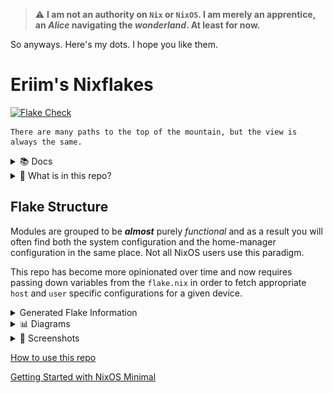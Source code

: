 > :warning: **I am not an authority on `Nix` or `NixOS`. I am merely an apprentice, an *Alice* navigating the *wonderland*. At least for now.**

So anyways. Here's my dots. I hope you like them.


# Eriim's Nixflakes

[![Flake Check](https://github.com/erictossell/nixflakes/actions/workflows/flake_check.yml/badge.svg)](https://github.com/erictossell/nixflakes/actions/workflows/flake_check.yml)

```
There are many paths to the top of the mountain, but the view is always the same.
```

<details>
<summary> 📚 Docs </summary>

[Why Nix and NixOS](docs/why-nix.md)

[Getting Started with NixOS Minimal](docs/minimal-install.md)

[How to use this repo](docs/usage.md)

[NixOS as a Hypervisor](docs/hypervisor.md)

[Keybindings Implemented by this Configuration](docs/keybinds.md) 

If you have questions you are welcome to send them in the form of an [issue](https://github.com/erictossell/nixflakes/issues/new) or reach me at any of my other points of contact available on my [GitHub Profile](https://github.com/erictossell) - I make no guarantees but I'm happy to do my best.

</details>

<details>
<summary>📁 What is in this repo?</summary>

1. A [modular](https://github.com/erictossell/nixflakes/blob/main/docs/screens/FlakeStructure9.png) (opinionated) Configuration Structure

2. Flake templates - Quickly grab this configuration and make it your own with:

```nix
nix flake new -t github:erictossell/nixflakes ./<your-repo-name-here>
```

3. An interactive build script for adding new [`hosts`](https://github.com/erictossell/nixflakes/tree/main/hosts)/[`users`](https://github.com/erictossell/nixflakes/tree/main/users) at [`sh/build.sh`](https://github.com/erictossell/nixflakes/blob/main/sh/build.sh)

4. [`eriixvim`](https://github.com/erictossell/eriixvim) - a fully reproducible neovim configuration built with [`nixvim`](https://github.com/nix-community/nixvim).

Try it out with:

```nix
nix run github:erictossell/eriixvim
```

5. A simple example of a custom built `rust` package: [`russh`](https://github.com/erictossell/russh). 

The highlight being how simple it is to package any application with `flakes` and import them into a `configuration` and ***not*** my `rust` code.

6. Semi up-to-date diagrams of the [structure](https://github.com/erictossell/nixflakes/blob/main/docs/screens/FlakeStructure9.png) of this flake and the [configurations](https://github.com/erictossell/nixflakes/blob/main/docs/screens/FlakeProfiles9.png) managed by [me](https://github.com/erictossell).


7. [Nix CI/CD with Github Actions](https://github.com/erictossell/nixflakes/blob/main/.github/workflows/flake_check.yml) - Built with: [Cachix - Install Nix](https://github.com/cachix/install-nix-action), [Determiniate Systems - Flake Check](https://github.com/DeterminateSystems/flake-checker-action), [stefanzweifel - Commit Action](https://github.com/stefanzweifel/git-auto-commit-action), [statix](https://github.com/nerdypepper/statix), [nixpkgs-fmt](https://github.com/nix-community/nixpkgs-fmt)

</details>

## Flake Structure
Modules are grouped to be ***almost*** purely *functional* and as a result you will often find both the system configuration and the home-manager configuration in the same place. Not all NixOS users use this paradigm.

This repo has become more opinionated over time and now requires passing down variables from the `flake.nix` in order to fetch appropriate `host` and `user` specific configurations for a given device.

<details>
<summary> Generated Flake Information </summary>



### Flake Info

```nix
Resolved URL:  git+file:///home/runner/work/nixflakes/nixflakes?shallow=1
Locked URL:    git+file:///home/runner/work/nixflakes/nixflakes?shallow=1
Description:   Eriim's machine specific configuration flake.
Path:          /nix/store/4mmzwhrs9i6rcdj2z2z0f5dmpryfvzw1-source
Revision:      8ab65d3a81897be4b665d5f0c7bf74aba8b75b78-dirty
Last modified: 2024-12-29 15:43:29
Inputs:
├───NixOS-WSL: github:nix-community/NixOS-WSL/dee4425dcee3149475ead0cb6a616b8a028c5888 (2024-12-10 18:12:51)
│   ├───flake-compat: github:edolstra/flake-compat/ff81ac966bb2cae68946d5ed5fc4994f96d0ffec (2024-12-04 16:08:25)
│   ├───flake-utils: github:numtide/flake-utils/11707dc2f618dd54ca8739b309ec4fc024de578b (2024-11-13 21:27:16)
│   │   └───systems: github:nix-systems/default/da67096a3b9bf56a91d16901293e51ba5b49a27e (2023-04-09 08:27:08)
│   └───nixpkgs follows input 'nixpkgs'
├───agenix: github:ryantm/agenix/f6291c5935fdc4e0bef208cfc0dcab7e3f7a1c41 (2024-08-10 12:45:04)
│   ├───darwin follows input ''
│   ├───home-manager: github:nix-community/home-manager/3bfaacf46133c037bb356193bd2f1765d9dc82c1 (2023-12-20 23:00:17)
│   │   └───nixpkgs follows input 'agenix/nixpkgs'
│   ├───nixpkgs follows input 'nixpkgs'
│   └───systems: github:nix-systems/default/da67096a3b9bf56a91d16901293e51ba5b49a27e (2023-04-09 08:27:08)
├───eriixpkgs: github:erictossell/eriixpkgs/9dc7451477d1539e57607865841f39ead4a1ba2c (2024-12-29 00:27:26)
│   ├───eriixvim: github:erictossell/eriixvim/0178d25b5979c6c147222274bf21d360515692de (2024-12-04 17:01:23)
│   │   ├───flake-parts: github:hercules-ci/flake-parts/205b12d8b7cd4802fbcb8e8ef6a0f1408781a4f9 (2024-12-04 11:43:21)
│   │   │   └───nixpkgs-lib: https://github.com/NixOS/nixpkgs/archive/5487e69da40cbd611ab2cadee0b4637225f7cfae.tar.gz?narHash=sha256-1qRH7uAUsyQI7R1Uwl4T%2BXvdNv778H0Nb5njNrqvylY%3D (2024-12-01 23:35:40)
│   │   ├───nixpkgs: github:nixos/nixpkgs/55d15ad12a74eb7d4646254e13638ad0c4128776 (2024-12-03 07:54:31)
│   │   └───nixvim: github:nix-community/nixvim/78bfbf7b7eb7a1b6cf42e199547de55a55ba2cea (2024-12-03 10:06:18)
│   │       ├───devshell: github:numtide/devshell/dd6b80932022cea34a019e2bb32f6fa9e494dfef (2024-10-07 19:51:55)
│   │       │   └───nixpkgs follows input 'eriixpkgs/eriixvim/nixvim/nixpkgs'
│   │       ├───flake-compat: https://api.flakehub.com/f/pinned/edolstra/flake-compat/1.0.1/018afb31-abd1-7bff-a5e4-cff7e18efb7a/source.tar.gz?narHash=sha256-kvjfFW7WAETZlt09AgDn1MrtKzP7t90Vf7vypd3OL1U%3D (2023-10-04 13:37:54)
│   │       ├───flake-parts: github:hercules-ci/flake-parts/506278e768c2a08bec68eb62932193e341f55c90 (2024-11-01 23:44:49)
│   │       │   └───nixpkgs-lib follows input 'eriixpkgs/eriixvim/nixvim/nixpkgs'
│   │       ├───git-hooks: github:cachix/git-hooks.nix/3308484d1a443fc5bc92012435d79e80458fe43c (2024-11-19 13:12:46)
│   │       │   ├───flake-compat follows input 'eriixpkgs/eriixvim/nixvim/flake-compat'
│   │       │   ├───gitignore: github:hercules-ci/gitignore.nix/637db329424fd7e46cf4185293b9cc8c88c95394 (2024-02-28 02:28:52)
│   │       │   │   └───nixpkgs follows input 'eriixpkgs/eriixvim/nixvim/git-hooks/nixpkgs'
│   │       │   ├───nixpkgs follows input 'eriixpkgs/eriixvim/nixvim/nixpkgs'
│   │       │   └───nixpkgs-stable follows input 'eriixpkgs/eriixvim/nixvim/nixpkgs'
│   │       ├───home-manager: github:nix-community/home-manager/bf23fe41082aa0289c209169302afd3397092f22 (2024-12-02 21:43:34)
│   │       │   └───nixpkgs follows input 'eriixpkgs/eriixvim/nixvim/nixpkgs'
│   │       ├───nix-darwin: github:lnl7/nix-darwin/c6b65d946097baf3915dd51373251de98199280d (2024-12-02 02:04:49)
│   │       │   └───nixpkgs follows input 'eriixpkgs/eriixvim/nixvim/nixpkgs'
│   │       ├───nixpkgs: github:NixOS/nixpkgs/ac35b104800bff9028425fec3b6e8a41de2bbfff (2024-12-01 01:19:13)
│   │       ├───nuschtosSearch: github:NuschtOS/search/16307548b7a1247291c84ae6a12c0aacb07dfba2 (2024-11-30 22:40:02)
│   │       │   ├───flake-utils: github:numtide/flake-utils/11707dc2f618dd54ca8739b309ec4fc024de578b (2024-11-13 21:27:16)
│   │       │   │   └───systems: github:nix-systems/default/da67096a3b9bf56a91d16901293e51ba5b49a27e (2023-04-09 08:27:08)
│   │       │   ├───ixx: github:NuschtOS/ixx/9fd01aad037f345350eab2cd45e1946cc66da4eb (2024-10-26 15:53:28)
│   │       │   │   ├───flake-utils follows input 'eriixpkgs/eriixvim/nixvim/nuschtosSearch/flake-utils'
│   │       │   │   └───nixpkgs follows input 'eriixpkgs/eriixvim/nixvim/nuschtosSearch/nixpkgs'
│   │       │   └───nixpkgs follows input 'eriixpkgs/eriixvim/nixvim/nixpkgs'
│   │       └───treefmt-nix: github:numtide/treefmt-nix/6209c381904cab55796c5d7350e89681d3b2a8ef (2024-11-29 15:27:07)
│   │           └───nixpkgs follows input 'eriixpkgs/eriixvim/nixvim/nixpkgs'
│   ├───flake-utils: github:numtide/flake-utils/11707dc2f618dd54ca8739b309ec4fc024de578b (2024-11-13 21:27:16)
│   │   └───systems: github:nix-systems/default/da67096a3b9bf56a91d16901293e51ba5b49a27e (2023-04-09 08:27:08)
│   ├───go-time: github:erictossell/go-time/f6fde276a99e8f19ed1e3d5b0f4946383eb4bc35 (2024-07-14 13:24:29)
│   │   └───nixpkgs: github:NixOS/nixpkgs/7e7c39ea35c5cdd002cd4588b03a3fb9ece6fad9 (2024-07-12 07:14:11)
│   ├───homepage-nix: github:erictossell/homepage-nix/540adeb9f307826c9bdd1b047a8b4467160709a4 (2024-07-05 04:49:49)
│   │   ├───naersk: github:nix-community/naersk/941ce6dc38762a7cfb90b5add223d584feed299b (2024-06-18 16:21:15)
│   │   │   └───nixpkgs: path:/nix/store/dk2rpyb6ndvfbf19bkb2plcz5y3k8i5v-source?lastModified=0&narHash=sha256-rwz8NJZV%2B387rnWpTYcXaRNvzUSnnF9aHONoJIYmiUQ%3D (1970-01-01 00:00:00)
│   │   ├───nixpkgs: github:NixOS/nixpkgs/1afc5440469f94e7ed26e8648820971b102afdc3 (2024-07-04 10:07:58)
│   │   └───utils: github:numtide/flake-utils/b1d9ab70662946ef0850d488da1c9019f3a9752a (2024-03-11 08:33:50)
│   │       └───systems: github:nix-systems/default/da67096a3b9bf56a91d16901293e51ba5b49a27e (2023-04-09 08:27:08)
│   ├───nixpkgs follows input 'nixpkgs'
│   ├───readme-py: github:erictossell/readme-py/0951e596dde8b6e63b448913218f5f43f037693b (2024-12-29 00:15:18)
│   │   ├───flake-utils: github:numtide/flake-utils/11707dc2f618dd54ca8739b309ec4fc024de578b (2024-11-13 21:27:16)
│   │   │   └───systems: github:nix-systems/default/da67096a3b9bf56a91d16901293e51ba5b49a27e (2023-04-09 08:27:08)
│   │   ├───nixpkgs: github:NixOS/nixpkgs/634fd46801442d760e09493a794c4f15db2d0cbb (2024-12-27 09:21:16)
│   │   └───poetry2nix: github:nix-community/poetry2nix/1fb01e90771f762655be7e0e805516cd7fa4d58e (2024-12-25 22:11:04)
│   │       ├───flake-utils: github:numtide/flake-utils/c1dfcf08411b08f6b8615f7d8971a2bfa81d5e8a (2024-09-17 08:14:13)
│   │       │   └───systems: github:nix-systems/default/da67096a3b9bf56a91d16901293e51ba5b49a27e (2023-04-09 08:27:08)
│   │       ├───nix-github-actions: github:nix-community/nix-github-actions/e04df33f62cdcf93d73e9a04142464753a16db67 (2024-10-24 04:09:24)
│   │       │   └───nixpkgs follows input 'eriixpkgs/readme-py/poetry2nix/nixpkgs'
│   │       ├───nixpkgs follows input 'eriixpkgs/readme-py/nixpkgs'
│   │       ├───systems: github:nix-systems/default/da67096a3b9bf56a91d16901293e51ba5b49a27e (2023-04-09 08:27:08)
│   │       └───treefmt-nix: github:numtide/treefmt-nix/9ef337e492a5555d8e17a51c911ff1f02635be15 (2024-10-28 13:05:26)
│   │           └───nixpkgs follows input 'eriixpkgs/readme-py/poetry2nix/nixpkgs'
│   └───russh: github:erictossell/russh/45da95e1260fe25cd7145a23e4111d84b5b8ef7f (2024-07-05 04:45:21)
│       ├───naersk: github:nix-community/naersk/941ce6dc38762a7cfb90b5add223d584feed299b (2024-06-18 16:21:15)
│       │   └───nixpkgs: path:/nix/store/dk2rpyb6ndvfbf19bkb2plcz5y3k8i5v-source?lastModified=0&narHash=sha256-rwz8NJZV%2B387rnWpTYcXaRNvzUSnnF9aHONoJIYmiUQ%3D (1970-01-01 00:00:00)
│       ├───nixpkgs: github:NixOS/nixpkgs/1afc5440469f94e7ed26e8648820971b102afdc3 (2024-07-04 10:07:58)
│       └───utils: github:numtide/flake-utils/b1d9ab70662946ef0850d488da1c9019f3a9752a (2024-03-11 08:33:50)
│           └───systems: github:nix-systems/default/da67096a3b9bf56a91d16901293e51ba5b49a27e (2023-04-09 08:27:08)
├───home-manager: github:nix-community/home-manager/10e99c43cdf4a0713b4e81d90691d22c6a58bdf2 (2024-12-28 10:16:56)
│   └───nixpkgs follows input 'nixpkgs'
├───hyprland: git+https://github.com/hyprwm/Hyprland?ref=refs/heads/main&rev=2b01a5bcf62956a5d641a3367edcd35e103edfcd&submodules=1 (2024-12-28 14:07:42)
│   ├───aquamarine: github:hyprwm/aquamarine/eecb74dc79bb6752a2a507e6edee3042390a6091 (2024-12-22 22:27:26)
│   │   ├───hyprutils follows input 'hyprland/hyprutils'
│   │   ├───hyprwayland-scanner follows input 'hyprland/hyprwayland-scanner'
│   │   ├───nixpkgs follows input 'hyprland/nixpkgs'
│   │   └───systems follows input 'hyprland/systems'
│   ├───hyprcursor: github:hyprwm/hyprcursor/69270ba8f057d55b0e6c2dca0e165d652856e613 (2024-12-22 22:29:00)
│   │   ├───hyprlang follows input 'hyprland/hyprlang'
│   │   ├───nixpkgs follows input 'hyprland/nixpkgs'
│   │   └───systems follows input 'hyprland/systems'
│   ├───hyprgraphics: github:hyprwm/hyprgraphics/6dea3fba08fd704dd624b6d4b261638fb4003c9c (2024-12-22 22:23:56)
│   │   ├───hyprutils follows input 'hyprland/hyprutils'
│   │   ├───nixpkgs follows input 'hyprland/nixpkgs'
│   │   └───systems follows input 'hyprland/systems'
│   ├───hyprland-protocols: github:hyprwm/hyprland-protocols/a7c183800e74f337753de186522b9017a07a8cee (2024-10-07 23:50:20)
│   │   ├───nixpkgs follows input 'hyprland/nixpkgs'
│   │   └───systems follows input 'hyprland/systems'
│   ├───hyprland-qtutils: github:hyprwm/hyprland-qtutils/c77109d7e1ddbcdb87cafd32ce411f76328ae152 (2024-12-22 22:27:52)
│   │   ├───hyprutils follows input 'hyprland/hyprutils'
│   │   ├───nixpkgs follows input 'hyprland/nixpkgs'
│   │   └───systems follows input 'hyprland/systems'
│   ├───hyprlang: github:hyprwm/hyprlang/0404833ea18d543df44df935ebf1b497310eb046 (2024-12-22 22:24:19)
│   │   ├───hyprutils follows input 'hyprland/hyprutils'
│   │   ├───nixpkgs follows input 'hyprland/nixpkgs'
│   │   └───systems follows input 'hyprland/systems'
│   ├───hyprutils: github:hyprwm/hyprutils/8f15d45b120b33712f6db477fe5ffb18034d0ea8 (2024-12-27 16:23:03)
│   │   ├───nixpkgs follows input 'hyprland/nixpkgs'
│   │   └───systems follows input 'hyprland/systems'
│   ├───hyprwayland-scanner: github:hyprwm/hyprwayland-scanner/4d7367b6eee87397e2dbca2e78078dd0a4ef4c61 (2024-12-21 15:05:13)
│   │   ├───nixpkgs follows input 'hyprland/nixpkgs'
│   │   └───systems follows input 'hyprland/systems'
│   ├───nixpkgs: github:NixOS/nixpkgs/634fd46801442d760e09493a794c4f15db2d0cbb (2024-12-27 09:21:16)
│   ├───pre-commit-hooks: github:cachix/git-hooks.nix/f0f0dc4920a903c3e08f5bdb9246bb572fcae498 (2024-12-21 16:13:23)
│   │   ├───flake-compat: github:edolstra/flake-compat/0f9255e01c2351cc7d116c072cb317785dd33b33 (2023-10-04 13:37:54)
│   │   ├───gitignore: github:hercules-ci/gitignore.nix/637db329424fd7e46cf4185293b9cc8c88c95394 (2024-02-28 02:28:52)
│   │   │   └───nixpkgs follows input 'hyprland/pre-commit-hooks/nixpkgs'
│   │   ├───nixpkgs follows input 'hyprland/nixpkgs'
│   │   └───nixpkgs-stable: github:NixOS/nixpkgs/d063c1dd113c91ab27959ba540c0d9753409edf3 (2024-11-04 17:24:30)
│   ├───systems: github:nix-systems/default-linux/31732fcf5e8fea42e59c2488ad31a0e651500f68 (2023-07-14 15:19:09)
│   └───xdph: github:hyprwm/xdg-desktop-portal-hyprland/d7f18dda5e511749fa1511185db3536208fb1a63 (2024-12-22 22:37:00)
│       ├───hyprland-protocols follows input 'hyprland/hyprland-protocols'
│       ├───hyprlang follows input 'hyprland/hyprlang'
│       ├───hyprutils follows input 'hyprland/hyprutils'
│       ├───hyprwayland-scanner follows input 'hyprland/hyprwayland-scanner'
│       ├───nixpkgs follows input 'hyprland/nixpkgs'
│       └───systems follows input 'hyprland/systems'
├───hyprlock: github:hyprwm/hyprlock/d212f4cc1013f12b6691b0ea851b27c088dd8eb8 (2024-12-27 15:21:02)
│   ├───hyprgraphics: github:hyprwm/hyprgraphics/fb2c0268645a77403af3b8a4ce8fa7ba5917f15d (2024-12-08 18:53:39)
│   │   ├───hyprutils follows input 'hyprlock/hyprutils'
│   │   ├───nixpkgs follows input 'hyprlock/nixpkgs'
│   │   └───systems follows input 'hyprlock/systems'
│   ├───hyprlang: github:hyprwm/hyprlang/16e59c1eb13d9fb6de066f54e7555eb5e8a4aba5 (2024-12-16 15:57:08)
│   │   ├───hyprutils follows input 'hyprlock/hyprutils'
│   │   ├───nixpkgs follows input 'hyprlock/nixpkgs'
│   │   └───systems follows input 'hyprlock/systems'
│   ├───hyprutils: github:hyprwm/hyprutils/104117aed6dd68561be38b50f218190aa47f2cd8 (2024-12-06 16:24:01)
│   │   ├───nixpkgs follows input 'hyprlock/nixpkgs'
│   │   └───systems follows input 'hyprlock/systems'
│   ├───nixpkgs follows input 'nixpkgs'
│   └───systems: github:nix-systems/default-linux/31732fcf5e8fea42e59c2488ad31a0e651500f68 (2023-07-14 15:19:09)
├───hyprpicker: github:hyprwm/hyprpicker/46d2f5a817a89405cef941d8beb4551425acf3da (2024-12-16 21:26:55)
│   ├───hyprutils: github:hyprwm/hyprutils/104117aed6dd68561be38b50f218190aa47f2cd8 (2024-12-06 16:24:01)
│   │   ├───nixpkgs follows input 'hyprpicker/nixpkgs'
│   │   └───systems follows input 'hyprpicker/systems'
│   ├───hyprwayland-scanner: github:hyprwm/hyprwayland-scanner/500c81a9e1a76760371049a8d99e008ea77aa59e (2024-09-20 23:27:16)
│   │   ├───nixpkgs follows input 'hyprpicker/nixpkgs'
│   │   └───systems follows input 'hyprpicker/systems'
│   ├───nixpkgs follows input 'nixpkgs'
│   └───systems: github:nix-systems/default-linux/31732fcf5e8fea42e59c2488ad31a0e651500f68 (2023-07-14 15:19:09)
├───nixpkgs: github:NixOS/nixpkgs/634fd46801442d760e09493a794c4f15db2d0cbb (2024-12-27 09:21:16)
└───stylix: github:danth/stylix/963e77a3a4fc2be670d5a9a6cbeb249b8a43808a (2024-12-26 22:53:19)
    ├───base16: github:SenchoPens/base16.nix/153d52373b0fb2d343592871009a286ec8837aec (2024-11-21 14:52:04)
    │   └───fromYaml: github:SenchoPens/fromYaml/106af9e2f715e2d828df706c386a685698f3223b (2024-11-18 21:47:06)
    ├───base16-fish: github:tomyun/base16-fish/2f6dd973a9075dabccd26f1cded09508180bf5fe (2021-06-01 15:05:57)
    ├───base16-helix: github:tinted-theming/base16-helix/7f795bf75d38e0eea9fed287264067ca187b88a9 (2024-09-09 05:46:35)
    ├───base16-vim: github:tinted-theming/base16-vim/61165b1632409bd55e530f3dbdd4477f011cadc6 (2024-11-18 17:05:48)
    ├───flake-compat: github:edolstra/flake-compat/0f9255e01c2351cc7d116c072cb317785dd33b33 (2023-10-04 13:37:54)
    ├───flake-utils: github:numtide/flake-utils/11707dc2f618dd54ca8739b309ec4fc024de578b (2024-11-13 21:27:16)
    │   └───systems follows input 'stylix/systems'
    ├───gnome-shell: github:GNOME/gnome-shell/dadd58f630eeea41d645ee225a63f719390829dc (2024-11-23 13:50:55)
    ├───home-manager: github:nix-community/home-manager/c1fee8d4a60b89cae12b288ba9dbc608ff298163 (2024-12-01 20:38:04)
    │   └───nixpkgs follows input 'stylix/nixpkgs'
    ├───nixpkgs follows input 'nixpkgs'
    ├───systems: github:nix-systems/default/da67096a3b9bf56a91d16901293e51ba5b49a27e (2023-04-09 08:27:08)
    ├───tinted-foot: github:tinted-theming/tinted-foot/fd1b924b6c45c3e4465e8a849e67ea82933fcbe4 (2024-09-21 10:04:00)
    ├───tinted-kitty: github:tinted-theming/tinted-kitty/eb39e141db14baef052893285df9f266df041ff8 (2024-05-23 00:13:09)
    └───tinted-tmux: github:tinted-theming/tinted-tmux/f0e7f7974a6441033eb0a172a0342e96722b4f14 (2024-10-21 09:06:21)

```

### Flake Outputs

```nix
git+file:///home/runner/work/nixflakes/nixflakes?shallow=1
├───devShells
│   └───x86_64-linux
│       └───default: development environment 'nix-shell'
├───formatter
│   └───x86_64-linux: package 'nixfmt-unstable-2024-12-04'
├───nixosConfigurations
│   ├───arkhitekton: NixOS configuration
│   ├───live-image: NixOS configuration
│   ├───terminus: NixOS configuration
│   ├───virtualis: NixOS configuration
│   ├───vm-temp: NixOS configuration
│   └───winix: NixOS configuration
└───templates
    └───default: template: The default template for Eriim's nixflakes.

```


</details>


<details>
<summary>📊 Diagrams</summary>

![Flake Structure](docs/screens/FlakeStructure10.png)

![Flake Profiles](docs/screens/FlakeProfiles10.png)

</details> 

<details>
<summary>📸 Screenshots</summary>

Current 
------
![Hyprland](docs/screens/hyprland4.png)
![Hyprland](docs/screens/hyprland5.png)

October 2023
------
![Hyprland](docs/screens/hyprland1.png)

![Hyprland1](docs/screens/hyprland2.png)

![Hyprland3](docs/screens/hyprland3.png)

</details>

[How to use this repo](docs/usage.md)

[Getting Started with NixOS Minimal](docs/minimal-install.md)
